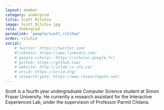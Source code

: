 ```yaml
---
layout: member
category: undergrad
title: Scott Ritchie
image: Scott_Ritchie.jpg
role: Undergrad
permalink: 'people/scott_ritchie'
order: ritchie
social:
    # twitter: https://twitter.com/
    #linkedin: https://www.linkedin.com/
    # google-scholar: https://scholar.google.fr/
    # github: https://github.com/
    # website: http://ixlab.cs.sfu.ca/
    # orcid: https://orcid.org/
    # research-gate: https://www.researchgate.net/
---
```


Scott is a fourth year undergraduate Computer Science student at Simon Fraser University. He currently a research assistant for the Interactive Experiences Lab, under the supervision of Professor Parmit Chilana.
